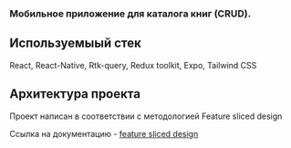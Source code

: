 ### Мобильное приложение для каталога книг (CRUD).

## Используемыый стек
React, React-Native, Rtk-query, Redux toolkit, Expo, Tailwind CSS

## Архитектура проекта

Проект написан в соответствии с методологией Feature sliced design

Ссылка на документацию - [feature sliced design](https://feature-sliced.design/docs/get-started/tutorial)
